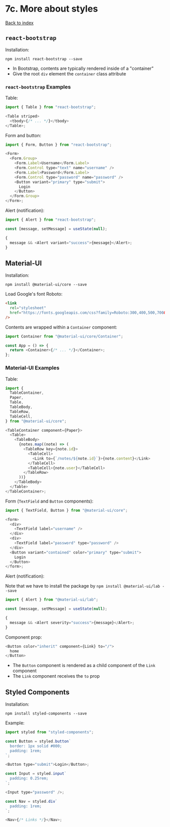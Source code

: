 # 7c. More about styles

[Back to index](../README.md)

## `react-bootstrap`

Installation:

```shell
npm install react-bootstrap --save
```

- In Bootstrap, contents are typically rendered inside of a "container"
- Give the root `div` element the `container` class attribute

### `react-bootstrap` Examples

Table:

```js
import { Table } from "react-bootstrap";

<Table striped>
  <tbody>{/* ... */}</tbody>
</Table>;
```

Form and button:

```js
import { Form, Button } from "react-bootstrap";

<Form>
  <Form.Group>
    <Form.Label>Username</Form.Label>
    <Form.Control type="text" name="username" />
    <Form.Label>Password</Form.Label>
    <Form.Control type="password" name="password" />
    <Button variant="primary" type="submit">
      Login
    </Button>
  </Form.Group>
</Form>;
```

Alert (notification):

```js
import { Alert } from "react-bootstrap";

const [message, setMessage] = useState(null);

{
  message && <Alert variant="success">{message}</Alert>;
}
```

## Material-UI

Installation:

```shell
npm install @material-ui/core --save
```

Load Google's font Roboto:

```html
<link
  rel="stylesheet"
  href="https://fonts.googleapis.com/css?family=Roboto:300,400,500,700&display=swap"
/>
```

Contents are wrapped within a `Container` component:

```js
import Container from "@material-ui/core/Container";

const App = () => {
  return <Container>{/* ... */}</Container>;
};
```

### Material-UI Examples

Table:

```js
import {
  TableContainer,
  Paper,
  Table,
  TableBody,
  TableRow,
  TableCell,
} from "@material-ui/core";

<TableContainer component={Paper}>
  <Table>
    <TableBody>
      {notes.map((note) => (
        <TableRow key={note.id}>
          <TableCell>
            <Link to={`/notes/${note.id}`}>{note.content}</Link>
          </TableCell>
          <TableCell>{note.user}</TableCell>
        </TableRow>
      ))}
    </TableBody>
  </Table>
</TableContainer>;
```

Form (`TextField` and `Button` components):

```js
import { TextField, Button } from "@material-ui/core";

<form>
  <div>
    <TextField label="username" />
  </div>
  <div>
    <TextField label="password" type="password" />
  </div>
  <Button variant="contained" color="primary" type="submit">
    Login
  </Button>
</form>;
```

Alert (notification):

Note that we have to install the package by `npm install @material-ui/lab --save`

```js
import { Alert } from "@material-ui/lab";

const [message, setMessage] = useState(null);

{
  message && <Alert severity="success">{message}</Alert>;
}
```

Component prop:

```js
<Button color="inherit" component={Link} to="/">
  home
</Button>
```

- The `Button` component is rendered as a child component of the `Link` component
- The `Link` component receives the `to` prop

## Styled Components

Installation:

```shell
npm install styled-components --save
```

Example:

```js
import styled from "styled-components";

const Button = styled.button`
  border: 1px solid #000;
  padding: 1rem;
`;

<Button type="submit">Login</Button>;

const Input = styled.input`
  padding: 0.25rem;
`;

<Input type="password" />;

const Nav = styled.div`
  padding: 1rem;
`;

<Nav>{/* Links */}</Nav>;
```
